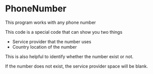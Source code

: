 # PhoneNumber
This program works with any phone number

This code is a special code that can show you two things
- Service provider that the number uses 
- Country location of the number

This is also helpful to identify whether the number exist or not. 

If the number does not exist, the service provider space will be blank.
